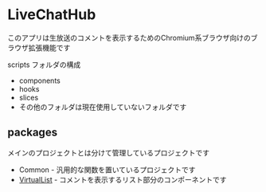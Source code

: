 # LiveChatHub

このアプリは生放送のコメントを表示するためのChromium系ブラウザ向けのブラウザ拡張機能です

scripts フォルダの構成
* components
* hooks
* slices
* その他のフォルダは現在使用していないフォルダです

## packages
メインのプロジェクトとは分けて管理しているプロジェクトです

* Common -
  汎用的な関数を置いているプロジェクトです
* [VirtualList](packages/VirtualList/README.md) -
  コメントを表示するリスト部分のコンポーネントです
